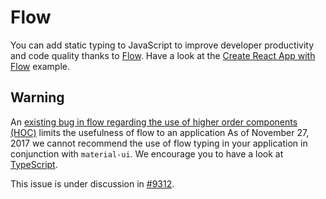 # Flow

You can add static typing to JavaScript to improve developer productivity and code quality thanks to [Flow](https://github.com/facebook/flow).
Have a look at the [Create React App with Flow](https://github.com/mui-org/material-ui/tree/v1-beta/examples/create-react-app-with-flow) example.

## Warning

An [existing bug in flow regarding the use of higher order components (HOC)](https://github.com/facebook/flow/issues/5382)
limits the usefulness of flow to an application
As of November 27, 2017 we cannot recommend the use of flow typing in your application in conjunction with `material-ui`.
We encourage you to have a look at [TypeScript](/guides/typescript).

This issue is under discussion in [#9312](https://github.com/mui-org/material-ui/issues/9312).
